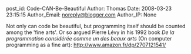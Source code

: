 post_id: Code-CAN-Be-Beautiful
Author: Thomas
Date: 2008-03-23 23:15:15
Author_Email: noreply@blogger.com
Author_IP: None

Not only can code be beautiful, but programming itself should be counted among
the 'fine arts'. Or so argued Pierre Lévy in his 1992 book _De la
programmation considérée comme un des beaux arts_ (On computer programming as
a fine art): http://www.amazon.fr/dp/2707121541/
